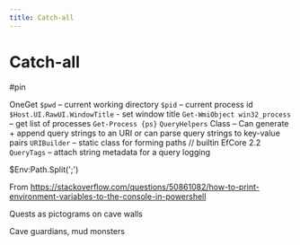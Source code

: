 ```yaml
---
title: Catch-all
---
```


# Catch-all

#pin

OneGet
`$pwd` – current working directory
`$pid` – current process id
`$Host.UI.RawUI.WindowTitle` - set window title
`Get-WmiObject win32_process` – get list of processes
`Get-Process {ps}`
`QueryHelpers` Class  – Can generate + append query strings to an URI or can parse query strings to key-value pairs
`URIBuilder` – static class for forming paths // builtin
EfCore 2.2 `QueryTags` – attach string metadata for a query logging

$Env:Path.Split(';')

From <https://stackoverflow.com/questions/50861082/how-to-print-environment-variables-to-the-console-in-powershell> 

Quests as pictograms on cave walls

Cave guardians, mud monsters



